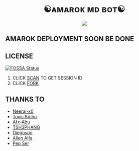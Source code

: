 <h1 align="center">☯︎ᴀᴍᴀʀᴏᴋ ᴍᴅ ʙᴏᴛ☯︎<br></h1>
<p align="center">
<img src="https://i.ibb.co/TTytLYJ/c1d13a0be07f.jpg"/>


## AMAROK DEPLOYMENT SOON BE DONE
## LICENSE
[![FOSSA Status](https://app.fossa.com/api/projects/git%2Bgithub.com%2FDiegoson%2FAMAROK-MD.svg?type=large)](https://app.fossa.com/projects/git%2Bgithub.com%2FDiegoson%2FAMAROK-MD?ref=badge_large)

1. CLICK [SCAN](https://amarok-koyeb.vercel.app/) TO GET SESSION ID
2. CLICK [FORK](https://github.com/Diegoson/AMAROK-MD/fork)

## THANKS TO 
- [Neeraj-x0](https://github.com/Neeraj-x0)
- [Toxic Kichu](https://github.com/TOXIC-KICHUX)
- [Afx-Abu](https://github.com/Afx-Abu)
- [TSH3PHANG](https://github.com/TSH3PHANG)
- [Diegoson](https://github.com/Diegoson)
- [Alien Alfa](https://github.com/Alien-Alfa)
- [Pep Ser](https://github.com/pepesir)

